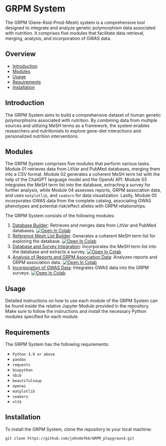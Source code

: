 # GRPM System

The GRPM (Gene-Rsid-Pmid-Mesh) system is a comprehensive tool designed to integrate and analyze genetic polymorphism data associated with nutrition. It comprises five modules that facilitate data retrieval, merging, analysis, and incorporation of GWAS data.

## Overview

- [Introduction](#introduction)
- [Modules](#modules)
- [Usage](#usage)
- [Requirements](#requirements)
- [Installation](#installation)

## Introduction

The GRPM System aims to build a comprehensive dataset of human genetic polymorphisms associated with nutrition. By combining data from multiple sources and utilizing MeSH terms as a framework, the system enables researchers and nutritionists to explore gene-diet interactions and personalized nutrition interventions.


## Modules

The GRPM System comprises five modules that perform various tasks. Module 01 retrieves data from LitVar and PubMed databases, merging them into a CSV format. Module 02 generates a coherent MeSH term list with the help of the ChatGPT language model and the OpenAI API. Module 03 integrates the MeSH term list into the database, extracting a survey for further analysis, while Module 04 assesses reports, GRPM association data, and uses `matplotlib`, and `seaborn` for data visualization. Lastly, Module 05 incorporates GWAS data from the complete catalog, associating GWAS phenotypes and potential risk/effect alleles with GRPM relationships.

The GRPM System consists of the following modules:

1. [Database Builder](https://github.com/johndef64/GRPM_playground/blob/main/GRPM_01_database_builder.ipynb): Retrieves and merges data from LitVar and PubMed databases. [![Open In Colab](https://colab.research.google.com/assets/colab-badge.svg)](https://colab.research.google.com/github/johndef64/pychatgpt/blob/main/GRPM_01_database_builder.ipynb)
2. [Reference Mesh List Builder](https://github.com/johndef64/GRPM_playground/blob/main/GRPM_02_ref-mesh_builder.ipynb): Generates a coherent MeSH term list for exploring the database. [![Open In Colab](https://colab.research.google.com/assets/colab-badge.svg)](https://colab.research.google.com/github/johndef64/pychatgpt/blob/main/GRPM_02_ref-mesh_builder.ipynb)
3. [Database and Survey Integration](https://github.com/johndef64/GRPM_playground/blob/main/GRPM_03_database_survey.ipynb): Incorporates the MeSH term list into the database and extracts a survey. [![Open In Colab](https://colab.research.google.com/assets/colab-badge.svg)](https://colab.research.google.com/github/johndef64/pychatgpt/blob/main/GRPM_03_database_survey.ipynb)
4. [Analysis of Reports and GRPM Association Data](https://github.com/johndef64/GRPM_playground/blob/main/GRPM_04_data-analyzer.ipynb): Analyzes reports and GRPM association data. [![Open In Colab](https://colab.research.google.com/assets/colab-badge.svg)](https://colab.research.google.com/github/johndef64/pychatgpt/blob/main/GRPM_04_data-analyzer.ipynb)
5. [Incorporation of GWAS Data](https://github.com/johndef64/GRPM_playground/blob/main/GRPM_05_gwas_data_analyzer.ipynb): Integrates GWAS data into the GRPM surveys. [![Open In Colab](https://colab.research.google.com/assets/colab-badge.svg)](https://colab.research.google.com/github/johndef64/pychatgpt/blob/main/GRPM_05_gwas_data_analyzer.ipynb)

## Usage

Detailed instructions on how to use each module of the GRPM System can be found inside the relative Jupyter Module provided in the repository. Make sure to follow the instructions and install the necessary Python modules specified for each module.

## Requirements

The GRPM System has the following requirements:

- `Python 3.9 or above`
- `pandas`
- `requests`
- `biopython`
- `nbib`
- `beautifulsoup`
- `openai`
- `matplotlib`
- `seaborn`
- `nltk`


## Installation

To install the GRPM System, clone the repository to your local machine:

```
git clone https://github.com/johndef64/GRPM_playground.git
```


